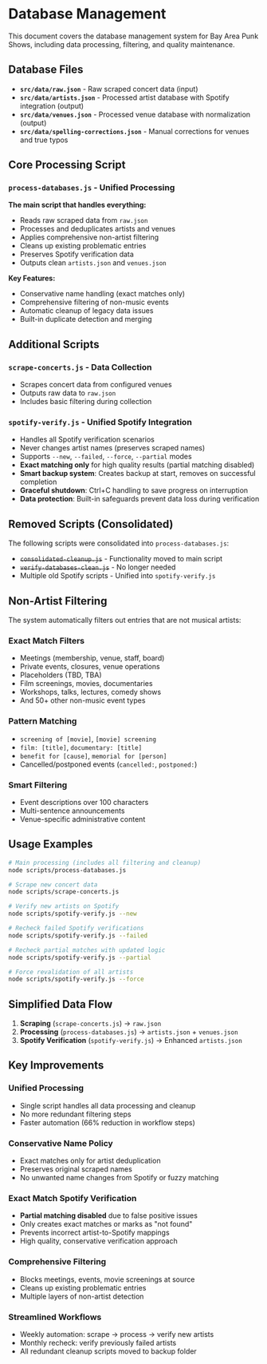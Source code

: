 # Database Management

This document covers the database management system for Bay Area Punk Shows, including data processing, filtering, and quality maintenance.

## Database Files

- **`src/data/raw.json`** - Raw scraped concert data (input)
- **`src/data/artists.json`** - Processed artist database with Spotify integration (output)
- **`src/data/venues.json`** - Processed venue database with normalization (output)
- **`src/data/spelling-corrections.json`** - Manual corrections for venues and true typos

## Core Processing Script

### `process-databases.js` - Unified Processing

**The main script that handles everything:**

- Reads raw scraped data from `raw.json`
- Processes and deduplicates artists and venues
- Applies comprehensive non-artist filtering
- Cleans up existing problematic entries
- Preserves Spotify verification data
- Outputs clean `artists.json` and `venues.json`

**Key Features:**

- Conservative name handling (exact matches only)
- Comprehensive filtering of non-music events
- Automatic cleanup of legacy data issues
- Built-in duplicate detection and merging

## Additional Scripts

### `scrape-concerts.js` - Data Collection

- Scrapes concert data from configured venues
- Outputs raw data to `raw.json`
- Includes basic filtering during collection

### `spotify-verify.js` - Unified Spotify Integration

- Handles all Spotify verification scenarios
- Never changes artist names (preserves scraped names)
- Supports `--new`, `--failed`, `--force`, `--partial` modes
- **Exact matching only** for high quality results (partial matching disabled)
- **Smart backup system**: Creates backup at start, removes on successful completion
- **Graceful shutdown**: Ctrl+C handling to save progress on interruption
- **Data protection**: Built-in safeguards prevent data loss during verification

## Removed Scripts (Consolidated)

The following scripts were consolidated into `process-databases.js`:

- ~~`consolidated-cleanup.js`~~ - Functionality moved to main script
- ~~`verify-databases-clean.js`~~ - No longer needed
- Multiple old Spotify scripts - Unified into `spotify-verify.js`

## Non-Artist Filtering

The system automatically filters out entries that are not musical artists:

### Exact Match Filters

- Meetings (membership, venue, staff, board)
- Private events, closures, venue operations
- Placeholders (TBD, TBA)
- Film screenings, movies, documentaries
- Workshops, talks, lectures, comedy shows
- And 50+ other non-music event types

### Pattern Matching

- `screening of [movie]`, `[movie] screening`
- `film: [title]`, `documentary: [title]`
- `benefit for [cause]`, `memorial for [person]`
- Cancelled/postponed events (`cancelled:`, `postponed:`)

### Smart Filtering

- Event descriptions over 100 characters
- Multi-sentence announcements
- Venue-specific administrative content

## Usage Examples

```bash
# Main processing (includes all filtering and cleanup)
node scripts/process-databases.js

# Scrape new concert data
node scripts/scrape-concerts.js

# Verify new artists on Spotify
node scripts/spotify-verify.js --new

# Recheck failed Spotify verifications
node scripts/spotify-verify.js --failed

# Recheck partial matches with updated logic
node scripts/spotify-verify.js --partial

# Force revalidation of all artists
node scripts/spotify-verify.js --force
```

## Simplified Data Flow

1. **Scraping** (`scrape-concerts.js`) → `raw.json`
2. **Processing** (`process-databases.js`) → `artists.json` + `venues.json`
3. **Spotify Verification** (`spotify-verify.js`) → Enhanced `artists.json`

## Key Improvements

### Unified Processing

- Single script handles all data processing and cleanup
- No more redundant filtering steps
- Faster automation (66% reduction in workflow steps)

### Conservative Name Policy

- Exact matches only for artist deduplication
- Preserves original scraped names
- No unwanted name changes from Spotify or fuzzy matching

### Exact Match Spotify Verification

- **Partial matching disabled** due to false positive issues
- Only creates exact matches or marks as "not found"
- Prevents incorrect artist-to-Spotify mappings
- High quality, conservative verification approach

### Comprehensive Filtering

- Blocks meetings, events, movie screenings at source
- Cleans up existing problematic entries
- Multiple layers of non-artist detection

### Streamlined Workflows

- Weekly automation: scrape → process → verify new artists
- Monthly recheck: verify previously failed artists
- All redundant cleanup scripts moved to backup folder
